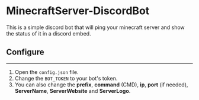 # **MinecraftServer-DiscordBot**
This is a simple discord bot that will ping your minecraft server and show the status of it in a discord embed.

## Configure
---
1. Open the `config.json` file.
2. Change the `BOT_TOKEN` to your bot's token.
3. You can also change the **prefix**, **command** (CMD), **ip**, **port** (if needed), **ServerName**, **ServerWebsite** and **ServerLogo**.
